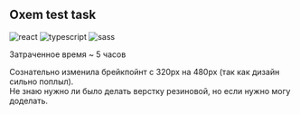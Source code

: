 <h2>Oxem test task</h2>
<div>
<img src="https://img.shields.io/badge/react-%23323330.svg?style=for-the-badge&logo=react&logoColor=white" alt="react">
<img src="https://img.shields.io/badge/typescript-%23323330.svg?style=for-the-badge&logo=typescript&logoColor=white" alt="typescript">
<img src="https://img.shields.io/badge/SASS-323330.svg?style=for-the-badge&logo=SASS&logoColor=white" alt="sass">
</div>  

Затраченное время ~ 5 часов

Сознательно изменила брейкпойнт с 320px на 480px (так как дизайн сильно поплыл).  
Не знаю нужно ли было делать верстку резиновой, но если нужно могу доделать.
